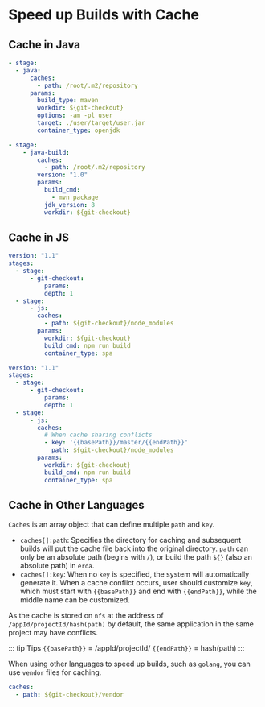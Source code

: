 # Speed up Builds with Cache

## Cache in Java
```yaml
- stage:
  - java:
      caches:
        - path: /root/.m2/repository
      params:
        build_type: maven
        workdir: ${git-checkout}
        options: -am -pl user
        target: ./user/target/user.jar
        container_type: openjdk
```

```yaml
- stage:
    - java-build:
        caches:
          - path: /root/.m2/repository
        version: "1.0"
        params:
          build_cmd:
            - mvn package
          jdk_version: 8
          workdir: ${git-checkout}
```

## Cache in JS

```yaml
version: "1.1"
stages:
  - stage:
      - git-checkout:
          params:
          depth: 1
  - stage:
      - js:
        caches:
          - path: ${git-checkout}/node_modules
        params:
          workdir: ${git-checkout}
          build_cmd: npm run build
          container_type: spa
```

```yaml
version: "1.1"
stages:
  - stage:
      - git-checkout:
          params:
          depth: 1
  - stage:
      - js:
        caches:
          # When cache sharing conflicts
          - key: '{{basePath}}/master/{{endPath}}'
            path: ${git-checkout}/node_modules
        params:
          workdir: ${git-checkout}
          build_cmd: npm run build
          container_type: spa
```

## Cache in Other Languages

`Caches` is an array object that can define multiple `path` and `key`.

* `caches[]:path`: Specifies the directory for caching and subsequent builds will put the cache file back into the original directory. `path` can only be an absolute path (begins with ``/``), or build the path `${}` (also an absolute path) in `erda`.
* `caches[]:key`: When no `key` is specified, the system will automatically generate it. When a cache conflict occurs, user should customize `key`, which must start with <code v-pre>{{basePath}}</code> and end with <code v-pre>{{endPath}}</code>, while the middle name can be customized.

As the cache is stored on `nfs` at the address of `/appId/projectId/hash(path)` by default, the same application in the same project may have conflicts.

::: tip Tips
<code v-pre>{{basePath}}</code> = /appId/projectId/
<code v-pre>{{endPath}}</code> = hash(path)
:::

When using other languages to speed up builds, such as `golang`, you can use `vendor` files for caching.

```yaml
caches:
  - path: ${git-checkout}/vendor
```

